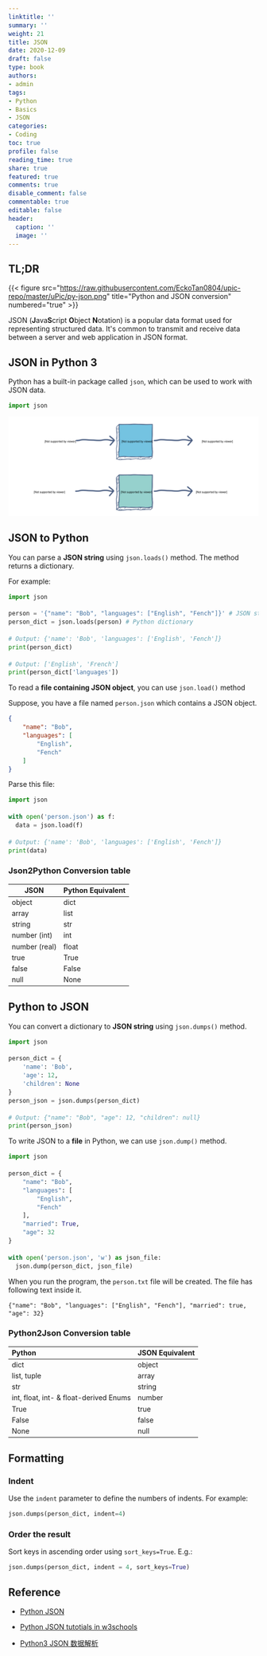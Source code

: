 ```yaml
---
linktitle: ''
summary: ''
weight: 21
title: JSON
date: 2020-12-09
draft: false
type: book
authors:
- admin
tags:
- Python
- Basics
- JSON
categories:
- Coding
toc: true
profile: false
reading_time: true
share: true
featured: true
comments: true
disable_comment: false
commentable: true
editable: false
header:
  caption: ''
  image: ''
---
```


## TL;DR

{{< figure src="https://raw.githubusercontent.com/EckoTan0804/upic-repo/master/uPic/py-json.png" title="Python and JSON conversion" numbered="true" >}}

JSON (**J**ava**S**cript **O**bject **N**otation) is a popular data format used for representing structured data. It's common to transmit and receive data between a server and web application in JSON format.

## JSON in Python 3

Python has a built-in package called `json`, which can be used to work with JSON data.

```python
import json
```



![img](https://raw.githubusercontent.com/EckoTan0804/upic-repo/master/uPic/5767796078149632.svg)





## JSON to Python

You can parse a **JSON string** using  `json.loads()` method. The method returns a dictionary.

For example:

```python
import json

person = '{"name": "Bob", "languages": ["English", "Fench"]}' # JSON string
person_dict = json.loads(person) # Python dictionary

# Output: {'name': 'Bob', 'languages': ['English', 'Fench']}
print(person_dict)

# Output: ['English', 'French']
print(person_dict['languages'])
```

To read a **file containing JSON object**, you can use `json.load()` method 

Suppose, you have a file named `person.json` which contains a JSON object.

```json
{
    "name": "Bob", 
    "languages": [
        "English", 
        "Fench"
    ]
}
```

Parse this file:

```python
import json

with open('person.json') as f:
  data = json.load(f)

# Output: {'name': 'Bob', 'languages': ['English', 'Fench']}
print(data)
```

### Json2Python Conversion table

| JSON          | Python Equivalent |
| ------------- | ----------------- |
| object        | dict              |
| array         | list              |
| string        | str               |
| number (int)  | int               |
| number (real) | float             |
| true          | True              |
| false         | False             |
| null          | None              |

## Python to JSON

You can convert a dictionary to **JSON string** using `json.dumps()` method.

```python
import json

person_dict = {
    'name': 'Bob',
    'age': 12,
    'children': None
}
person_json = json.dumps(person_dict)

# Output: {"name": "Bob", "age": 12, "children": null}
print(person_json)
```

To write JSON to a **file** in Python, we can use `json.dump()` method.

```python
import json

person_dict = {
    "name": "Bob",
    "languages": [
        "English", 
        "Fench"
    ],
	"married": True,
	"age": 32
}

with open('person.json', 'w') as json_file:
  json.dump(person_dict, json_file)
```

When you run the program, the `person.txt` file will be created. The file has following text inside it.

```
{"name": "Bob", "languages": ["English", "Fench"], "married": true, "age": 32}
```

### Python2Json Conversion table

| Python                                 | JSON Equivalent |
| :------------------------------------- | :-------------- |
| dict                                   | object          |
| list, tuple                            | array           |
| str                                    | string          |
| int, float, int- & float-derived Enums | number          |
| True                                   | true            |
| False                                  | false           |
| None                                   | null            |

## Formatting

### Indent

Use the `indent` parameter to define the numbers of indents. For example:

```python
json.dumps(person_dict, indent=4)
```

### Order the result

Sort keys in ascending order using `sort_keys=True`. E.g.:

```python
json.dumps(person_dict, indent = 4, sort_keys=True)
```

## Reference

- [Python JSON](https://www.programiz.com/python-programming/json)
- [Python JSON tutotials in w3schools](https://www.w3schools.com/python/python_json.asp)

- [Python3 JSON 数据解析](https://www.runoob.com/python3/python3-json.html)